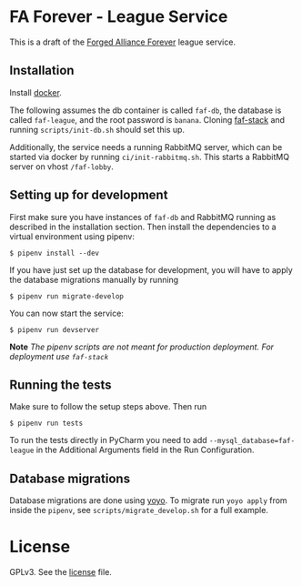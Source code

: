 # FA Forever - League Service

This is a draft of the [Forged Alliance Forever](http://www.faforever.com/) league service.

## Installation

Install [docker](https://www.docker.com).

The following assumes the db container is called `faf-db`,
the database is called `faf-league`,
and the root password is `banana`.
Cloning [faf-stack](https://github.com/FAForever/faf-stack)
and running `scripts/init-db.sh` should set this up.


Additionally, the service needs a running RabbitMQ server, which can be started
via docker by running `ci/init-rabbitmq.sh`.
This starts a RabbitMQ server on vhost `/faf-lobby`.

## Setting up for development

First make sure you have instances of `faf-db` and RabbitMQ running as described in the
installation section. Then install the dependencies to a virtual environment
using pipenv:

    $ pipenv install --dev

If you have just set up the database for development, you will have to apply the
database migrations manually by running

    $ pipenv run migrate-develop

You can now start the service:

    $ pipenv run devserver

**Note** *The pipenv scripts are not meant for production deployment. For
deployment use `faf-stack`*

## Running the tests

Make sure to follow the setup steps above. Then run

    $ pipenv run tests

To run the tests directly in PyCharm you need to add `--mysql_database=faf-league`
in the Additional Arguments field in the Run Configuration.

## Database migrations

Database migrations are done using [yoyo](https://ollycope.com/software/yoyo).
To migrate run `yoyo apply` from inside the `pipenv`,
see `scripts/migrate_develop.sh` for a full example.

# License

GPLv3. See the [license](license.txt) file.
